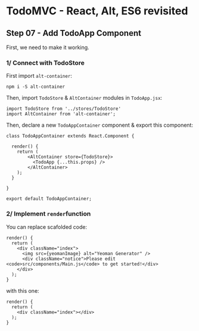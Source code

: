
# TodoMVC - React, Alt, ES6 revisited


## Step 07 - Add TodoApp Component

First, we need to make it working.

### 1/ Connect with TodoStore

First import `alt-container`:

```
npm i -S alt-container
```

Then, import `TodoStore` & `AltContainer` modules in `TodoApp.jsx`:

``` 
import TodoStore from '../stores/TodoStore'
import AltContainer from 'alt-container';
```
Then, declare a new `TodoAppContainer` component & export this component:

```
class TodoAppContainer extends React.Component {

  render() {
    return (
        <AltContainer store={TodoStore}>
          <TodoApp {...this.props} />
        </AltContainer>
    );
  }

}

export default TodoAppContainer;
```


### 2/ Implement `render`function

You can replace scafolded code: 
```
render() {
  return (
    <div className="index">
      <img src={yeomanImage} alt="Yeoman Generator" />
      <div className="notice">Please edit <code>src/components/Main.js</code> to get started!</div>
    </div>
  );
}
```

with this one: 

``` 
render() {
  return (
    <div className="index"></div>
  );
}
```  
